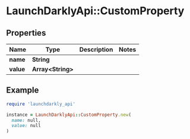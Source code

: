 # LaunchDarklyApi::CustomProperty

## Properties

| Name | Type | Description | Notes |
| ---- | ---- | ----------- | ----- |
| **name** | **String** |  |  |
| **value** | **Array&lt;String&gt;** |  |  |

## Example

```ruby
require 'launchdarkly_api'

instance = LaunchDarklyApi::CustomProperty.new(
  name: null,
  value: null
)
```

